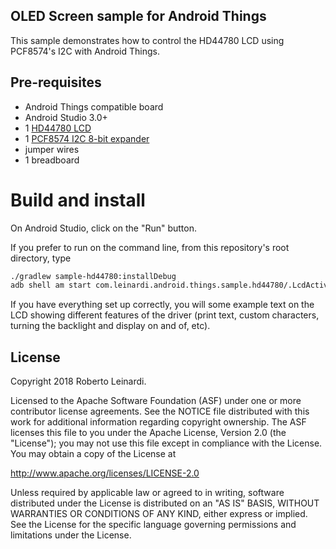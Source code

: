 ## OLED Screen sample for Android Things

This sample demonstrates how to control the HD44780 LCD using PCF8574's I2C with
Android Things.

## Pre-requisites

- Android Things compatible board
- Android Studio 3.0+
- 1 [HD44780 LCD](https://www.sparkfun.com/datasheets/LCD/HD44780.pdf)
- 1 [PCF8574 I2C 8-bit expander](https://www.ti.com/lit/ds/symlink/pcf8574.pdf)
- jumper wires
- 1 breadboard


# Build and install

On Android Studio, click on the "Run" button.

If you prefer to run on the command line, from this repository's root directory, type

```bash
./gradlew sample-hd44780:installDebug
adb shell am start com.leinardi.android.things.sample.hd44780/.LcdActivity
```

If you have everything set up correctly, you will some example text on the LCD showing
different features of the driver (print text, custom characters, turning the backlight
and display on and of, etc).

## License

Copyright 2018 Roberto Leinardi.

Licensed to the Apache Software Foundation (ASF) under one or more contributor
license agreements.  See the NOTICE file distributed with this work for
additional information regarding copyright ownership.  The ASF licenses this
file to you under the Apache License, Version 2.0 (the "License"); you may not
use this file except in compliance with the License.  You may obtain a copy of
the License at

  http://www.apache.org/licenses/LICENSE-2.0

Unless required by applicable law or agreed to in writing, software
distributed under the License is distributed on an "AS IS" BASIS, WITHOUT
WARRANTIES OR CONDITIONS OF ANY KIND, either express or implied.  See the
License for the specific language governing permissions and limitations under
the License.
